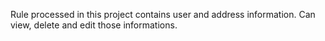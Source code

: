 Rule processed in this project contains user and address information. Can view, delete and edit those informations.




